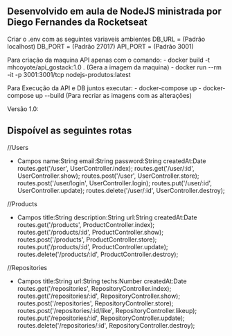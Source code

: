## Desenvolvido em aula de NodeJS ministrada por Diego Fernandes da Rocketseat

Criar o .env com as seguintes variaveis ambientes
DB_URL = (Padrão localhost)
DB_PORT = (Padrão 27017)
API_PORT = (Padrão 3001)


Para criação da maquina API apenas com o comando: 
    - docker build -t mhcoyote/api_gostack:1.0 .    (Gera a imagem da maquina)
    - docker run --rm -it  -p 3001:3001/tcp nodejs-produtos:latest

Para Execução da API e DB juntos executar: 
    - docker-compose up
    - docker-compose up --build (Para recriar as imagens com as alterações)

Versão 1.0:

## Dispoível as seguintes rotas
//Users
- Campos
    name:String
    email:String
    password:String
    createdAt:Date
routes.get('/user', UserController.index);
routes.get('/user/:id', UserController.show);
routes.post('/user', UserController.store);
routes.post('/user/login', UserController.login);
routes.put('/user/:id', UserController.update);
routes.delete('/user/:id', UserController.destroy);

//Products
- Campos
    title:String
    description:String
    url:String
    createdAt:Date
routes.get('/products', ProductController.index);
routes.get('/products/:id', ProductController.show);
routes.post('/products', ProductController.store);
routes.put('/products/:id', ProductController.update);
routes.delete('/products/:id', ProductController.destroy);

//Repositories
- Campos
    title:String
    url:String
    techs:Number
    createdAt:Date
routes.get('/repositories', RepositoryController.index);
routes.get('/repositories/:id', RepositoryController.show);
routes.post('/repositories', RepositoryController.store);
routes.post('/repositories/:id/like', RepositoryController.likeup);
routes.put('/repositories/:id', RepositoryController.update);
routes.delete('/repositories/:id', RepositoryController.destroy);